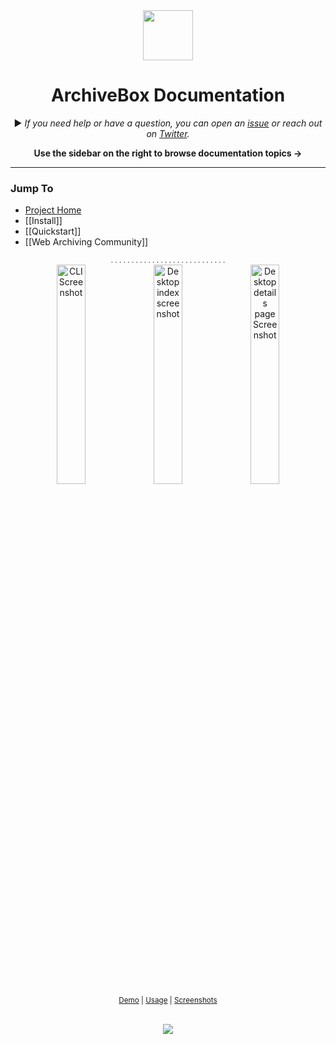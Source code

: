 <div align="center">

<img src="https://i.imgur.com/4nkFjdv.png" width="80px"/>

<h1>ArchiveBox Documentation</h1>

▶️ *If you need help or have a question, you can open an [issue](https://github.com/pirate/ArchiveBox/issues?q=is%3Aissue+is%3Aopen+sort%3Aupdated-desc) or reach out on [Twitter](https://github.com/theSquashSH).*


**Use the sidebar on the right to browse documentation topics ->**

</div>

---

### Jump To

 - [Project Home](https://github.com/pirate/ArchiveBox)
 - [[Install]]
 - [[Quickstart]]
 - [[Web Archiving Community]]



<div align="center">
<sub>. . . . . . . . . . . . . . . . . . . . . . . . . . . .</sub><br/>

<img src="https://i.imgur.com/3tBL7PU.png" width="30%" alt="CLI Screenshot" align="top">
<img src="https://i.imgur.com/viklZNG.png" width="30%" alt="Desktop index screenshot" align="top">
<img src="https://i.imgur.com/RefWsXB.jpg" width="30%" alt="Desktop details page Screenshot"/><br/>
<sup><a href="https://archive.sweeting.me/">Demo</a> | <a href="https://github.com/pirate/ArchiveBox/wiki/Usage">Usage</a> | <a href="#screenshots">Screenshots</a></sup>
<br/>
</div><br/>

<div align="center">

[![](https://img.shields.io/badge/Donate-Patreon-%23DD5D76.svg)](https://www.patreon.com/theSquashSH)

</div>